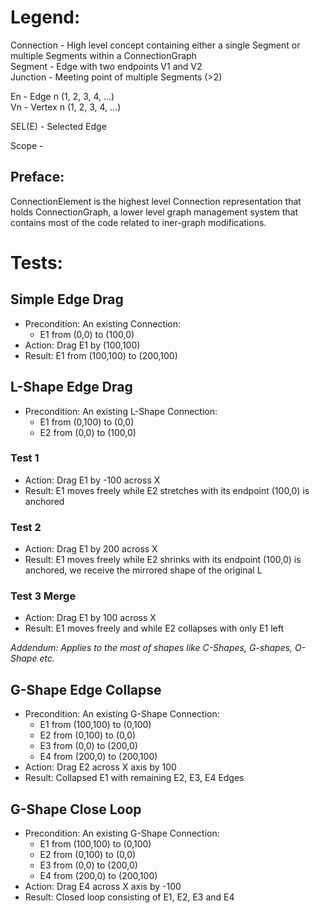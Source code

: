 # Legend:

Connection - High level concept containing either a single Segment or multiple Segments within a ConnectionGraph  
Segment - Edge with two endpoints V1 and V2  
Junction - Meeting point of multiple Segments (>2)  

En - Edge n (1, 2, 3, 4, …)  
Vn - Vertex n (1, 2, 3, 4, …)  

SEL(E) - Selected Edge  

Scope - 

## Preface:

ConnectionElement is the highest level Connection representation that holds ConnectionGraph, a lower level graph management system that contains most of the code related to iner-graph modifications.

# Tests:

## Simple Edge Drag

- Precondition: An existing Connection: 
    - E1 from (0,0) to (100,0)
- Action: Drag E1 by (100,100)
- Result: E1 from (100,100) to (200,100)

## L-Shape Edge Drag

- Precondition: An existing L-Shape Connection:
    - E1 from (0,100) to (0,0)
    - E2 from (0,0) to (100,0)

### Test 1 
- Action: Drag E1 by -100 across X 
- Result: E1 moves freely while E2 stretches with its endpoint (100,0) is anchored 

### Test 2
- Action: Drag E1 by 200 across X 
- Result: E1 moves freely while E2 shrinks with its endpoint (100,0) is anchored, we receive the mirrored shape of the original L

### Test 3 Merge
- Action: Drag E1 by 100 across X
- Result: E1 moves freely and while E2 collapses with only E1 left

*Addendum: Applies to the most of shapes like C-Shapes, G-shapes, O-Shape etc.*

## G-Shape Edge Collapse

- Precondition: An existing G-Shape Connection:
    - E1 from (100,100) to (0,100)
    - E2 from (0,100) to (0,0)
    - E3 from (0,0) to (200,0)
    - E4 from (200,0) to (200,100)
- Action: Drag E2 across X axis by 100
- Result: Collapsed E1 with remaining E2, E3, E4 Edges
    
## G-Shape Close Loop

- Precondition: An existing G-Shape Connection:
    - E1 from (100,100) to (0,100)
    - E2 from (0,100) to (0,0)
    - E3 from (0,0) to (200,0)
    - E4 from (200,0) to (200,100)
- Action: Drag E4 across X axis by -100
- Result: Closed loop consisting of E1, E2, E3 and E4
